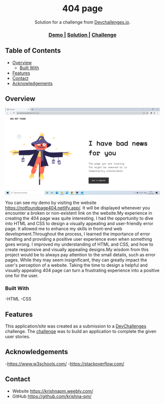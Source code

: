 <!-- Please update value in the {}  -->

<h1 align="center">404 page</h1>

<div align="center">
   Solution for a challenge from  <a href="http://devchallenges.io" target="_blank">Devchallenges.io</a>.
</div>

<div align="center">
  <h3>
    <a href="https://notfoundpage404.netlify.app/">
      Demo
    </a>
    <span> | </span>
    <a href="https://github.com/krishna-pm/404-Not-Found">
      Solution
    </a>
    <span> | </span>
    <a href="https://devchallenges.io/challenges/wBunSb7FPrIepJZAg0sY">
      Challenge
    </a>
  </h3>
</div>

<!-- TABLE OF CONTENTS -->

## Table of Contents

- [Overview](#overview)
  - [Built With](#built-with)
- [Features](#features)
- [Contact](#contact)
- [Acknowledgements](#acknowledgements)

<!-- OVERVIEW -->

## Overview

![screenshot](https://github.com/krishna-pm/404-Not-Found/blob/f9ecea4b0f63a0068e56913a535f6704814db47e/Screenshot%20(1).png?raw=true)


You can see my demo by visiting the website https://notfoundpage404.netlify.app/. It will be displayed whenever you encounter a broken or non-existent link on the website.My experience in creating the 404 page was quite interesting. I had the opportunity to dive into HTML and CSS to design a visually appealing and user-friendly error page. It allowed me to enhance my skills in front-end web development.Throughout the process, I learned the importance of error handling and providing a positive user experience even when something goes wrong. I improved my understanding of HTML and CSS, and how to create responsive and visually appealing designs.My wisdom from this project would be to always pay attention to the small details, such as error pages. While they may seem insignificant, they can greatly impact the user's perception of a website. Taking the time to design a helpful and visually appealing 404 page can turn a frustrating experience into a positive one for the user.
### Built With

<!-- This section should list any major frameworks that you built your project using. Here are a few examples.-->

-HTML
-CSS

## Features

<!-- List the features of your application or follow the template. Don't share the figma file here :) -->

This application/site was created as a submission to a [DevChallenges](https://devchallenges.io/challenges) challenge. The [challenge](https://devchallenges.io/challenges/wBunSb7FPrIepJZAg0sY) was to build an application to complete the given user stories.


## Acknowledgements

<!-- This section should list any articles or add-ons/plugins that helps you to complete the project. This is optional but it will help you in the future. For exmpale -->
-https://www.w3schools.com/
-https://stackoverflow.com/

## Contact

- Website https://krishnapm.weebly.com/
- GitHub  https://github.com/krishna-pm/

